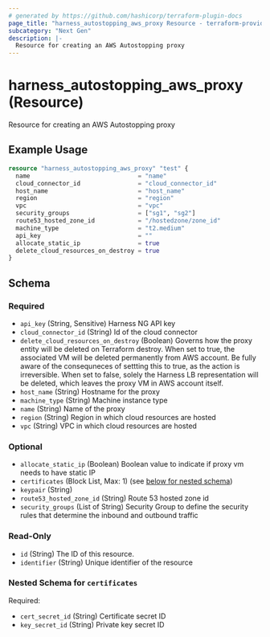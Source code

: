 ```yaml
---
# generated by https://github.com/hashicorp/terraform-plugin-docs
page_title: "harness_autostopping_aws_proxy Resource - terraform-provider-harness"
subcategory: "Next Gen"
description: |-
  Resource for creating an AWS Autostopping proxy
---
```


# harness_autostopping_aws_proxy (Resource)

Resource for creating an AWS Autostopping proxy

## Example Usage

```terraform
resource "harness_autostopping_aws_proxy" "test" {
  name                              = "name"
  cloud_connector_id                = "cloud_connector_id"
  host_name                         = "host_name"
  region                            = "region"
  vpc                               = "vpc"
  security_groups                   = ["sg1", "sg2"]
  route53_hosted_zone_id            = "/hostedzone/zone_id"
  machine_type                      = "t2.medium"
  api_key                           = ""
  allocate_static_ip                = true
  delete_cloud_resources_on_destroy = true
}
```

<!-- schema generated by tfplugindocs -->
## Schema

### Required

- `api_key` (String, Sensitive) Harness NG API key
- `cloud_connector_id` (String) Id of the cloud connector
- `delete_cloud_resources_on_destroy` (Boolean) Governs how the proxy entity will be deleted on Terraform destroy. When set to true, the associated VM will be deleted permanently from AWS account. Be fully aware of the consequneces of settting this to true, as the action is irreversible. When set to false, solely the Harness LB representation will be deleted, which leaves the proxy VM in AWS account itself.
- `host_name` (String) Hostname for the proxy
- `machine_type` (String) Machine instance type
- `name` (String) Name of the proxy
- `region` (String) Region in which cloud resources are hosted
- `vpc` (String) VPC in which cloud resources are hosted

### Optional

- `allocate_static_ip` (Boolean) Boolean value to indicate if proxy vm needs to have static IP
- `certificates` (Block List, Max: 1) (see [below for nested schema](#nestedblock--certificates))
- `keypair` (String)
- `route53_hosted_zone_id` (String) Route 53 hosted zone id
- `security_groups` (List of String) Security Group to define the security rules that determine the inbound and outbound traffic

### Read-Only

- `id` (String) The ID of this resource.
- `identifier` (String) Unique identifier of the resource

<a id="nestedblock--certificates"></a>
### Nested Schema for `certificates`

Required:

- `cert_secret_id` (String) Certificate secret ID
- `key_secret_id` (String) Private key secret ID
